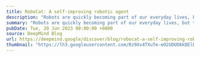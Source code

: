 ```yaml
---
title: RoboCat: A self-improving robotic agent
description: "Robots are quickly becoming part of our everyday lives, but they’re often only programmed to perform specific tasks well. While harnessing recent advances in AI could lead to robots that could help in many more ways, progress in building general-purpose robots is slower in part because of the time needed to collect real-world training data. Our latest paper introduces a self-improving AI agent for robotics, RoboCat, that learns to perform a variety of tasks across different arms, and then self-generates new training data to improve its technique."
summary: "Robots are quickly becoming part of our everyday lives, but they’re often only programmed to perform specific tasks well. While harnessing recent advances in AI could lead to robots that could help in many more ways, progress in building general-purpose robots is slower in part because of the time needed to collect real-world training data. Our latest paper introduces a self-improving AI agent for robotics, RoboCat, that learns to perform a variety of tasks across different arms, and then self-generates new training data to improve its technique."
pubDate: Tue, 20 Jun 2023 00:00:00 +0000
source: DeepMind Blog
url: https://deepmind.google/discover/blog/robocat-a-self-improving-robotic-agent/
thumbnail: "https://lh3.googleusercontent.com/Rz9Xv4TXuTe-eO2UDUD6kDElDB5wDE2b2hEU1liUAi0AyiTwQ81mLMigXg3kueWrHoqeNctRO5-EMprZDRnXcaL8snfqHwDqgQpw_qB3VEvoO_jCCzI=w1200-h630-n-nu"
---
```


